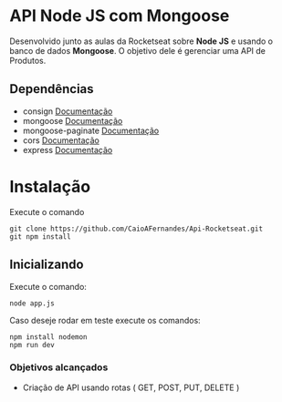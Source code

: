 # API Node JS com Mongoose

Desenvolvido junto as aulas da Rocketseat sobre  **Node JS** e usando o banco de dados **Mongoose**.
O objetivo dele é gerenciar uma API de Produtos. 

## Dependências 

- consign [Documentação ](https://www.npmjs.com/package/consign)
- mongoose [Documentação](https://www.npmjs.com/package/mongoose)
- mongoose-paginate [Documentação](https://www.npmjs.com/package/mongoose-paginate)
- cors [Documentação](https://www.npmjs.com/package/cors)
- express [Documentação](https://www.npmjs.com/package/express)

# Instalação
Execute o comando 

    git clone https://github.com/CaioAFernandes/Api-Rocketseat.git
    git npm install

## Inicializando
Execute o comando:

    node app.js

Caso deseje rodar em teste execute os comandos:

    npm install nodemon
    npm run dev

### Objetivos alcançados

 - Criação de API usando rotas ( GET, POST, PUT, DELETE )
